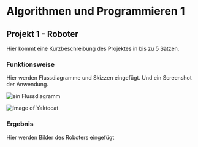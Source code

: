 # Algorithmen und Programmieren 1

## Projekt 1 - Roboter

Hier kommt eine Kurzbeschreibung des Projektes in bis zu 5 Sätzen.

### Funktionsweise

Hier werden Flussdiagramme und Skizzen eingefügt. Und ein Screenshot der Anwendung.

![ein Flussdiagramm](bilder/diagram.png)

![Image of Yaktocat](https://octodex.github.com/images/yaktocat.png)

### Ergebnis

Hier werden Bilder des Roboters eingefügt
